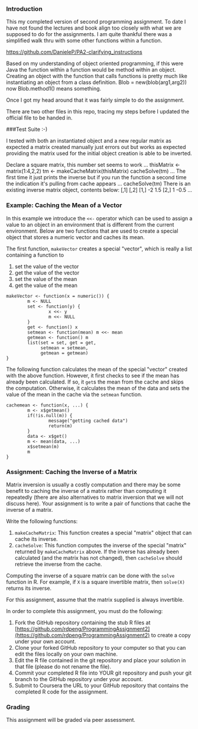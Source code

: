### Introduction

This my completed version of second programming assignment.
To date I have not found the lectures and book align too closely with 
what we are supposed to do for the assignments. I am quite thankful there was a
simplified walk thru with some other functions within a function.

https://github.com/DanieleP/PA2-clarifying_instructions

Based on my understanding of object oriented programming, if this were Java the 
function within a function would be method within an object. Creating an object
with the function that calls functions is pretty much like instantiating an
object from a class definition. Blob = new(blob(arg1,arg2)) now Blob.method1()
means something.

Once I got my head around that it was fairly simple to do the assignment.

There are two other files in this repo, tracing my steps before I updated the 
official file to be handed in.

###Test Suite :-)

I tested with both an instantiated object and a new regular matrix
as expected a matrix created manually just errors out but works as expected 
providing the matrix used for the initial object creation is able to be inverted.

Declare a square matrix, this number set seems to work
...
thisMatrix <- matrix(1:4,2,2)
tm <- makeCacheMatrix(thisMatrix)
cacheSolve(tm)
...
The first time it just prints the inverse but if you run the function a second
time the indication it's pulling from cache appears
...
cacheSolve(tm)
There is an existing inverse matrix object, contents below:
     [,1] [,2]
[1,]   -2  1.5
[2,]    1 -0.5
...

### Example: Caching the Mean of a Vector

In this example we introduce the `<<-` operator which can be used to
assign a value to an object in an environment that is different from the
current environment. Below are two functions that are used to create a
special object that stores a numeric vector and caches its mean.

The first function, `makeVector` creates a special "vector", which is
really a list containing a function to

1.  set the value of the vector
2.  get the value of the vector
3.  set the value of the mean
4.  get the value of the mean

<!-- -->

    makeVector <- function(x = numeric()) {
            m <- NULL
            set <- function(y) {
                    x <<- y
                    m <<- NULL
            }
            get <- function() x
            setmean <- function(mean) m <<- mean
            getmean <- function() m
            list(set = set, get = get,
                 setmean = setmean,
                 getmean = getmean)
    }

The following function calculates the mean of the special "vector"
created with the above function. However, it first checks to see if the
mean has already been calculated. If so, it `get`s the mean from the
cache and skips the computation. Otherwise, it calculates the mean of
the data and sets the value of the mean in the cache via the `setmean`
function.

    cachemean <- function(x, ...) {
            m <- x$getmean()
            if(!is.null(m)) {
                    message("getting cached data")
                    return(m)
            }
            data <- x$get()
            m <- mean(data, ...)
            x$setmean(m)
            m
    }

### Assignment: Caching the Inverse of a Matrix

Matrix inversion is usually a costly computation and there may be some
benefit to caching the inverse of a matrix rather than computing it
repeatedly (there are also alternatives to matrix inversion that we will
not discuss here). Your assignment is to write a pair of functions that
cache the inverse of a matrix.

Write the following functions:

1.  `makeCacheMatrix`: This function creates a special "matrix" object
    that can cache its inverse.
2.  `cacheSolve`: This function computes the inverse of the special
    "matrix" returned by `makeCacheMatrix` above. If the inverse has
    already been calculated (and the matrix has not changed), then
    `cacheSolve` should retrieve the inverse from the cache.

Computing the inverse of a square matrix can be done with the `solve`
function in R. For example, if `X` is a square invertible matrix, then
`solve(X)` returns its inverse.

For this assignment, assume that the matrix supplied is always
invertible.

In order to complete this assignment, you must do the following:

1.  Fork the GitHub repository containing the stub R files at
    [https://github.com/rdpeng/ProgrammingAssignment2](https://github.com/rdpeng/ProgrammingAssignment2)
    to create a copy under your own account.
2.  Clone your forked GitHub repository to your computer so that you can
    edit the files locally on your own machine.
3.  Edit the R file contained in the git repository and place your
    solution in that file (please do not rename the file).
4.  Commit your completed R file into YOUR git repository and push your
    git branch to the GitHub repository under your account.
5.  Submit to Coursera the URL to your GitHub repository that contains
    the completed R code for the assignment.

### Grading

This assignment will be graded via peer assessment.
